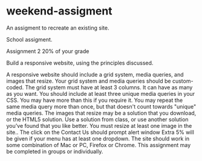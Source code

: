 # weekend-assigment
An assigment to recreate an existing site.

School assigment.

Assignment 2
20% of your grade

Build a responsive website, using the principles discussed.

A responsive website should include a grid system, media queries, and images that resize.
Your grid system and media queries should be custom-coded.
The grid system must have at least 3 columns. It can have as many as you want.
You should include at least three unique media queries in your CSS. You may have more than this if you require it. You may repeat the same media query more than once, but that doesn't count towards "unique" media queries.
The images that resize may be a solution that you download, or the HTML5 solution. Use a solution from class, or use another solution you’ve found that you like better. You must resize at least one image in the site..
The click on the Contact Us should  prompt alert window
Extra 5% will be given if your menu has at least one dropdown.
The site should work in some combination of Mac or PC, Firefox or Chrome.
This assignment may be completed in groups or individually.
